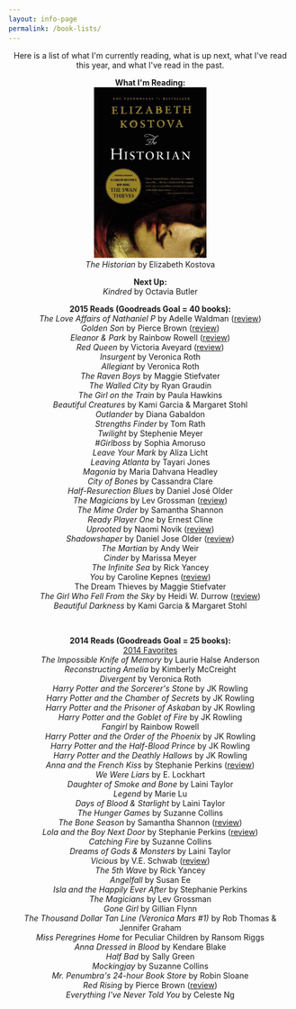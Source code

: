 ```yaml
---
layout: info-page
permalink: /book-lists/
---
```

<p style="text-align: center;">Here is a list of what I'm currently reading, what is up next, what I've read this year, and what I've read in the past.</p>
<p style="text-align: center;"><strong>What I'm Reading:<br />
<img src="assets/6402660.jpg" alt="The Historian book cover" width="200px" /><br />
</strong><em>The Historian</em> by Elizabeth Kostova<strong><br />
</strong></p>
<p style="text-align: center;"><strong>Next Up:<br />
</strong><i>Kindred </i>by Octavia Butler</p>
<p style="text-align: center;"><strong>2015 Reads (Goodreads Goal = 40 books):</strong><br />
<em>The Love Affairs of Nathaniel P</em> by Adelle Waldman (<a href="http://cherielampley.com/blog/2015/01/11/the-love-affairs-of-nathaniel-p-by-adelle-waldman-review/" target="_blank">review</a>)<br />
<em>Golden Son</em> by Pierce Brown (<a href="http://cherielampley.com/blog/2015/03/16/review-red-queen-2-2/" target="_blank">review</a>)<br />
<em>Eleanor &amp; Park</em> by Rainbow Rowell (<a href="http://cherielampley.com/blog/2015/02/14/review-eleanor-park/" target="_blank">review</a>)<br />
<em>Red Queen</em> by Victoria Aveyard (<a href="http://cherielampley.com/blog/2015/03/09/review-red-queen-2-2-2/" target="_blank">review</a>)<br />
<em>Insurgent</em> by Veronica Roth<br />
<em>Allegiant</em> by Veronica Roth<br />
<em>The Raven Boys</em> by Maggie Stiefvater<br />
<em>The Walled City</em> by Ryan Graudin<br />
<em>The Girl on the Train</em> by Paula Hawkins<br />
<em>Beautiful Creatures </em>by Kami Garcia &amp; Margaret Stohl<br />
<em>Outlander </em>by Diana Gabaldon<br />
<em>Strengths Finder</em> by Tom Rath<br />
<em>Twilight</em> by Stephenie Meyer<br />
<em>#Girlboss</em> by Sophia Amoruso<br />
<em>Leave Your Mark</em> by Aliza Licht<br />
<em>Leaving Atlanta</em> by Tayari Jones<br />
<em>Magonia</em> by Maria Dahvana Headley<br />
<em>City of Bones</em> by Cassandra Clare<br />
<em>Half-Resurection Blues</em> by Daniel José Older<br />
<em>The Magicians</em> by Lev Grossman (<a href="http://cherielampley.com/blog/2015/06/22/the-magicians-review/" target="_blank">review</a>)<br />
<em>The Mime Order</em> by Samantha Shannon<br />
<em>Ready Player One</em> by Ernest Cline<br />
<em>Uprooted</em> by Naomi Novik (<a href="http://cherielampley.com/blog/2015/07/21/uprooted-by-naomi-novik-book-review/">review</a>)<br />
<em>Shadowshaper </em>by Daniel Jose Older (<a href="http://cherielampley.com/blog/2015/07/27/shadowshaper-by-daniel-jose-older-review/">review</a>)<br />
<em>The Martian</em> by Andy Weir<br />
<em>Cinder</em> by Marissa Meyer<br />
<em>The Infinite Sea</em> by Rick Yancey<br />
<em>You</em> by Caroline Kepnes (<a href="http://cherielampley.com/blog/2015/08/13/you-by-caroline-kepnes-book-review/">review</a>)<br />
The Dream Thieves by Maggie Stiefvater<br />
<em>The Girl Who Fell From the Sky</em> by Heidi W. Durrow (<a href="http://cherielampley.com/blog/2015/08/20/the-girl-who-fell-from-the-sky-by-heidi-w-durrow-book-review/">review</a>)<br />
<em>Beautiful Darkness</em> by Kami Garcia &amp; Margaret Stohl</p>
<div class="alignleft"><script type="text/javascript">// <![CDATA[<br />
amzn_assoc_ad_type = 'banner'; amzn_assoc_tracking_id = 'cherlamp-20'; amzn_assoc_marketplace = 'amazon'; amzn_assoc_region = 'US'; amzn_assoc_placement = 'assoc_banner_placement_default'; amzn_assoc_linkid = 'CKXM32USVEKONY3P'; amzn_assoc_campaigns = 'books'; amzn_assoc_banner_type = 'category'; amzn_assoc_isresponsive = 'true';<br />
// ]]></script><br />
<script src="//z-na.amazon-adsystem.com/widgets/q?ServiceVersion=20070822&amp;Operation=GetScript&amp;ID=OneJS&amp;WS=1"></script></div>
<p style="text-align: center;"><strong>2014 Reads (Goodreads Goal = 25 books):<br />
</strong><a href="http://cherielampley.com/blog/2014/12/31/favorite-12-books-in-2014/">2014 Favorites</a><br />
<em>The Impossible Knife of Memory</em> by Laurie Halse Anderson<br />
<em>Reconstructing Amelia</em> by Kimberly McCreight<br />
<em>Divergent</em> by Veronica Roth<br />
<em>Harry Potter and the Sorcerer's Stone</em> by JK Rowling<br />
<em>Harry Potter and the Chamber of Secrets</em> by JK Rowling<br />
<em>Harry Potter and the Prisoner of Askaban</em> by JK Rowling<br />
<em>Harry Potter and the Goblet of Fire</em> by JK Rowling<br />
<em>Fangirl</em> by Rainbow Rowell<br />
<em>Harry Potter and the Order of the Phoenix</em> by JK Rowling<br />
<em>Harry Potter and the Half-Blood Prince</em> by JK Rowling<br />
<em>Harry Potter and the Deathly Hallows</em> by JK Rowling<br />
<em>Anna and the French Kiss</em> by Stephanie Perkins (<a href="http://cherielampley.com/blog/2014/07/20/how-stephanie-perkins-is-awesome-book-review/" target="_blank">review</a>)<br />
<em>We Were Liars</em> by E. Lockhart<br />
<em>Daughter of Smoke and Bone</em> by Laini Taylor<br />
<em>Legend</em> by Marie Lu<br />
<em>Days of Blood &amp; Starlight</em> by Laini Taylor<br />
<em>The Hunger Games</em> by Suzanne Collins<br />
<em>The Bone Season</em> by Samantha Shannon (<a href="http://cherielampley.com/blog/2014/07/14/the-bone-season-review/" target="_blank">review</a>)<br />
<em>Lola and the Boy Next Door</em> by Stephanie Perkins (<a href="http://cherielampley.com/blog/2014/07/20/how-stephanie-perkins-is-awesome-book-review/" target="_blank">review</a>)<br />
<em>Catching Fire</em> by Suzanne Collins<br />
<em>Dreams of Gods &amp; Monsters</em> by Laini Taylor<br />
<em>Vicious</em> by V.E. Schwab (<a href="http://cherielampley.com/blog/2014/08/03/vicious-by-v-e-schwab-book-review/" target="_blank">review</a>)<br />
<em>The 5th Wave</em> by Rick Yancey<br />
<em>Angelfall</em> by Susan Ee<br />
<em>Isla and the Happily Ever After</em> by Stephanie Perkins<br />
<em>The Magicians</em> by Lev Grossman<br />
<em>Gone Girl</em> by Gillian Flynn<br />
<em>The Thousand Dollar Tan Line (Veronica Mars #1)</em> by Rob Thomas &amp; Jennifer Graham<br />
<em>Miss Peregrines Home</em> for Peculiar Children by Ransom Riggs<br />
<em>Anna Dressed in Blood</em> by Kendare Blake<br />
<em>Half Bad</em> by Sally Green<br />
<em>Mockingjay</em> by Suzanne Collins<br />
<em>Mr. Penumbra's 24-hour Book Store</em> by Robin Sloane<br />
<em>Red Rising</em> by Pierce Brown (<a href="http://cherielampley.com/blog/2015/03/16/review-red-queen-2-2/" target="_blank">review</a>)<br />
<em>Everything I've Never Told You</em> by Celeste Ng</p>
